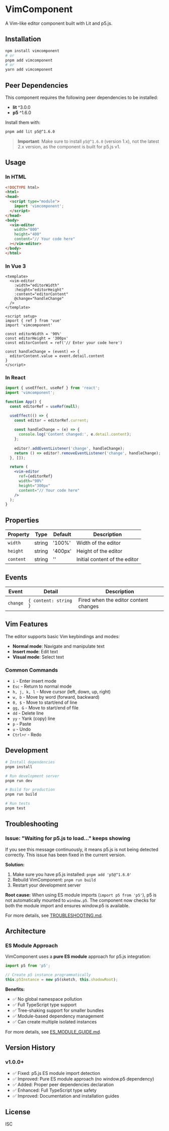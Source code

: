 # VimComponent

A Vim-like editor component built with Lit and p5.js.

## Installation

```bash
npm install vimcomponent
# or
pnpm add vimcomponent
# or
yarn add vimcomponent
```

## Peer Dependencies

This component requires the following peer dependencies to be installed:

- **lit** ^3.0.0
- **p5** ^1.6.0

Install them with:

```bash
pnpm add lit p5@^1.6.0
```

> **Important**: Make sure to install `p5@^1.6.0` (version 1.x), not the latest 2.x version, as the component is built for p5.js v1.

## Usage

### In HTML

```html
<!DOCTYPE html>
<html>
<head>
  <script type="module">
    import 'vimcomponent';
  </script>
</head>
<body>
  <vim-editor 
    width="800" 
    height="400"
    content="// Your code here"
  ></vim-editor>
</body>
</html>
```

### In Vue 3

```vue
<template>
  <vim-editor
    :width="editorWidth"
    :height="editorHeight"
    :content="editorContent"
    @change="handleChange"
  />
</template>

<script setup>
import { ref } from 'vue'
import 'vimcomponent'

const editorWidth = '90%'
const editorHeight = '300px'
const editorContent = ref('// Enter your code here')

const handleChange = (event) => {
  editorContent.value = event.detail.content
}
</script>
```

### In React

```jsx
import { useEffect, useRef } from 'react';
import 'vimcomponent';

function App() {
  const editorRef = useRef(null);

  useEffect(() => {
    const editor = editorRef.current;
    
    const handleChange = (e) => {
      console.log('Content changed:', e.detail.content);
    };
    
    editor?.addEventListener('change', handleChange);
    return () => editor?.removeEventListener('change', handleChange);
  }, []);

  return (
    <vim-editor
      ref={editorRef}
      width="90%"
      height="300px"
      content="// Your code here"
    />
  );
}
```

## Properties

| Property | Type | Default | Description |
|----------|------|---------|-------------|
| `width` | string | '100%' | Width of the editor |
| `height` | string | '400px' | Height of the editor |
| `content` | string | '' | Initial content of the editor |

## Events

| Event | Detail | Description |
|-------|--------|-------------|
| `change` | `{ content: string }` | Fired when the editor content changes |

## Vim Features

The editor supports basic Vim keybindings and modes:

- **Normal mode**: Navigate and manipulate text
- **Insert mode**: Edit text
- **Visual mode**: Select text

### Common Commands

- `i` - Enter insert mode
- `Esc` - Return to normal mode
- `h, j, k, l` - Move cursor (left, down, up, right)
- `w, b` - Move by word (forward, backward)
- `0, $` - Move to start/end of line
- `gg, G` - Move to start/end of file
- `dd` - Delete line
- `yy` - Yank (copy) line
- `p` - Paste
- `u` - Undo
- `Ctrl+r` - Redo

## Development

```bash
# Install dependencies
pnpm install

# Run development server
pnpm run dev

# Build for production
pnpm run build

# Run tests
pnpm test
```

## Troubleshooting

### Issue: "Waiting for p5.js to load..." keeps showing

If you see this message continuously, it means p5.js is not being detected correctly. This issue has been fixed in the current version.

**Solution:**
1. Make sure you have p5.js installed: `pnpm add 'p5@^1.6.0'`
2. Rebuild VimComponent: `pnpm run build`
3. Restart your development server

**Root cause:** 
When using ES module imports (`import p5 from 'p5'`), p5 is not automatically mounted to `window.p5`. The component now checks for both the module import and ensures window.p5 is available.

For more details, see [TROUBLESHOOTING.md](../TROUBLESHOOTING.md).

## Architecture

### ES Module Approach

VimComponent uses a **pure ES module** approach for p5.js integration:

```typescript
import p5 from 'p5';

// Create p5 instance programmatically
this.p5Instance = new p5(sketch, this.shadowRoot);
```

**Benefits:**
- ✅ No global namespace pollution
- ✅ Full TypeScript type support
- ✅ Tree-shaking support for smaller bundles
- ✅ Module-based dependency management
- ✅ Can create multiple isolated instances

For more details, see [ES_MODULE_GUIDE.md](../ES_MODULE_GUIDE.md).

## Version History

### v1.0.0+
- ✅ Fixed: p5.js ES module import detection
- ✅ Improved: Pure ES module approach (no window.p5 dependency)
- ✅ Added: Proper peer dependencies declaration
- ✅ Enhanced: Full TypeScript type safety
- ✅ Improved: Documentation and installation guides

## License

ISC

